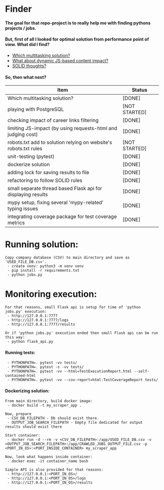 # Finder
#### The goal for that repo-project is to really help me with finding pythons projects / jobs.

#### But, first of all I looked for optimal solution from performance point of view. What did I find?
 - [Which multitasking solution?](https://github.com/DanielPalacz/Finder/blob/master/_notes/README__WHICH_MULTITASKING_SOLUTIONS.md)
 - [What about dynamic JS-based content impact?](https://github.com/DanielPalacz/Finder/blob/master/_notes/README__DYNAMIC_JS_IMPACT.md)
 - [SOLID thoughts?](https://github.com/DanielPalacz/Finder/blob/master/_notes/README__SOLID_THOUGHTS.md)


#### So, then what next?

| Item                                                             | Status        |
|------------------------------------------------------------------|---------------|
| Which multitasking solution?                                     | [DONE]        |
| playing with PostgreSQL                                          | [NOT STARTED] |
| checking impact of career links filtering                        | [DONE]        |
| limiting JS-impact  (by using requests-html and judging cost)    | [DONE]        |
| robots.txt add to solution relying on website's robots.txt rules | [NOT STARTED] |
| unit-testing (pytest)                                            | [DONE]        |
| dockerize solution                                               | [DONE]        |
| adding lock for saving results to file                           | [DONE]        |
| refactoring to follow SOLID rules                                | [DONE]        |
| small separate thread based Flask api for displaying results     | [DONE]        |
| mypy setup, fixing several 'mypy-related' typing issues          | [DONE]        |
| integrating coverage package for test coverage metrics           | [DONE]        |



# Running solution:
```
Copy company database (CSV) to main directory and save as 'USED_FILE_DB.csv'.
 - create venv: python3 -m venv venv
 - pip install -r requirements.txt
 - python jobs.py
```

# Monitoring execution:
```
For that reasons, small Flask api is setup for time of 'python jobs.py' execution:
 - http://127.0.0.1:7777
 - http://127.0.0.1:7777/logs
 - http://127.0.0.1:7777/results

Or if 'python jobs.py' execution ended then small Flask api can be run this way:
 - python flask_api.py
```


#### Running tests:
```
 - PYTHONPATH=. pytest -vv tests/
 - PYTHONPATH=. pytest -s -vv tests/
 - PYTHONPATH=. pytest -vv --html=TestExecutionReport.html --self-contained-html
 - PYTHONPATH=. pytest -vv --cov-report=html:TestCoverageReport tests/
```

#### Dockerizing solution:
```
From main directory, build docker image:
 - docker build -t my_scraper_app .

Now, prepare
 - CSV_DB_FILEPATH - Db should exist there.
 - OUTPUT_JOB_SEARCH_FILEPATH - Empty file dedicated for output results should exist there

Start container:
 - docker run -d --rm -v <CSV_DB_FILEPATH>:/app/USED_FILE_DB.csv -v <OUTPUT_JOB_SEARCH_FILEPATH>:/app/CRAWLED_JOBS_OUTPUT_FILE.csv -p <PORT_IN_OS>:<PORT_INSIDE_CONTAINER> my_scraper_app

Now, look what happens inside container:
 - docker exec -it container_name bash

Simple API is also provided for that reasons:
 - http://127.0.0.1:<PORT_IN_OS>/
 - http://127.0.0.1:<PORT_IN_OS>/logs
 - http://127.0.0.1:<PORT_IN_OS>/results
```
